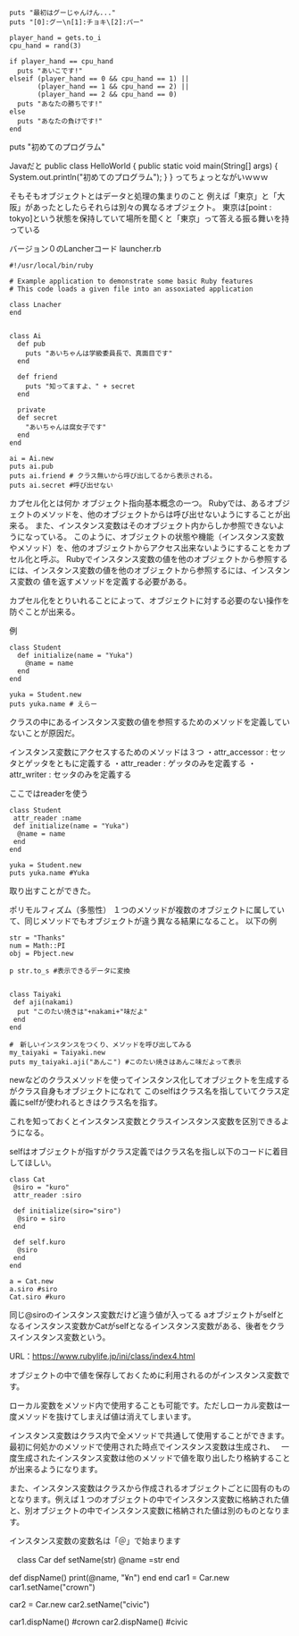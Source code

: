 ```
puts "最初はグーじゃんけん..."
puts "[0]:グー\n[1]:チョキ\[2]:パー"

player_hand = gets.to_i
cpu_hand = rand(3)

if player_hand == cpu_hand
  puts "あいこです!"
elseif (player_hand == 0 && cpu_hand == 1) ||
       (player_hand == 1 && cpu_hand == 2) ||
       (player_hand == 2 && cpu_hand == 0)
  puts "あなたの勝ちです!"
else
  puts "あなたの負けです!"
end
```

puts "初めてのプログラム"

Javaだと
public class HelloWorld {
  public static void main(String[] args) {
    System.out.println("初めてのプログラム");
  }
}
ってちょっとながいｗｗｗ

そもそもオブジェクトとはデータと処理の集まりのこと
例えば「東京」と「大阪」があったとしたらそれらは別々の異なるオブジェクト。
東京は[point : tokyo]という状態を保持していて場所を聞くと「東京」って答える振る舞いを持っている


バージョン０のLancherコード
launcher.rb

```
#!/usr/local/bin/ruby

# Example application to demonstrate some basic Ruby features
# This code loads a given file into an assoxiated application

class Lnacher
end


```

```
class Ai
  def pub
    puts "あいちゃんは学級委員長で、真面目です"
  end
  
  def friend
    puts "知ってますよ、" + secret
  end
  
  private
  def secret
    "あいちゃんは腐女子です"
  end
end

ai = Ai.new
puts ai.pub
puts ai.friend # クラス無いから呼び出してるから表示される。
puts ai.secret #呼び出せない
```

カプセル化とは何か
オブジェクト指向基本概念の一つ。
Rubyでは、あるオブジェクトのメソッドを、他のオブジェクトからは呼び出せないようにすることが出来る。
また、インスタンス変数はそのオブジェクト内からしか参照できないようになっている。
このように、オブジェクトの状態や機能（インスタンス変数やメソッド）を、他のオブジェクトからアクセス出来ないようにすることをカプセル化と呼ぶ。
Rubyでインスタンス変数の値を他のオブジェクトから参照するには、インスタンス変数の値を他のオブジェクトから参照するには、インスタンス変数の
値を返すメソッドを定義する必要がある。

カプセル化をとりいれることによって、オブジェクトに対する必要のない操作を防ぐことが出来る。

例
```
class Student
  def initialize(name = "Yuka")
    @name = name
  end
end

yuka = Student.new
puts yuka.name # えらー

```
クラスの中にあるインスタンス変数の値を参照するためのメソッドを定義していないことが原因だ。

インスタンス変数にアクセスするためのメソッドは３つ
・attr_accessor : セッタとゲッタをともに定義する
・attr_reader : ゲッタのみを定義する
・attr_writer : セッタのみを定義する

ここではreaderを使う

```
class Student
 attr_reader :name
 def initialize(name = "Yuka")
  @name = name
 end
end

yuka = Student.new
puts yuka.name #Yuka
```
取り出すことができた。


ポリモルフィズム（多態性）
１つのメソッドが複数のオブジェクトに属していて、同じメソッドでもオブジェクトが違う異なる結果になること。
以下の例
```
str = "Thanks" 
num = Math::PI
obj = Pbject.new

p str.to_s #表示できるデータに変換


class Taiyaki
 def aji(nakami)
  put "このたい焼きは"+nakami+"味だよ"
 end
end

#　新しいインスタンスをつくり、メソッドを呼び出してみる
my_taiyaki = Taiyaki.new
puts my_taiyaki.aji("あんこ") #このたい焼きはあんこ味だよって表示
```


newなどのクラスメソッドを使ってインスタンス化してオブジェクトを生成するがクラス自身もオブジェクトになれて
このselfはクラス名を指していてクラス定義にselfが使われるときはクラス名を指す。

これを知っておくとインスタンス変数とクラスインスタンス変数を区別できるようになる。

selfはオブジェクトが指すがクラス定義ではクラス名を指し以下のコードに着目してほしい。

```
class Cat
 @siro = "kuro"
 attr_reader :siro
 
 def initialize(siro="siro")
  @siro = siro
 end
 
 def self.kuro
  @siro
 end
end

a = Cat.new
a.siro #siro
Cat.siro #kuro
```

同じ@siroのインスタンス変数だけど違う値が入ってる
aオブジェクトがselfとなるインスタンス変数かCatがselfとなるインスタンス変数がある、後者をクラスインスタンス変数という。

URL：https://www.rubylife.jp/ini/class/index4.html

オブジェクトの中で値を保存しておくために利用されるのがインスタンス変数です。

ローカル変数をメソッド内で使用することも可能です。ただしローカル変数は一度メソッドを抜けてしまえば値は消えてしまいます。

インスタンス変数はクラス内で全メソッドで共通して使用することができます。最初に何処かのメソッドで使用された時点でインスタンス変数は生成され、  
一度生成されたインスタンス変数は他のメソッドで値を取り出したり格納することが出来るようになります。

また、インスタンス変数はクラスから作成されるオブジェクトごとに固有のものとなります。例えば１つのオブジェクトの中でインスタンス変数に格納された値と、別オブジェクトの中でインスタンス変数に格納された値は別のものとなります。

インスタンス変数の変数名は「＠」で始まります

　class Car
  def setName(str)
   @name =str
  end
  
  def dispName()
   print(@name, "¥n")
  end
 end
 car1 = Car.new
 car1.setName("crown")
 
 car2 = Car.new
 car2.setName("civic")
 
 car1.dispName() #crown
 car2.dispName() #civic


